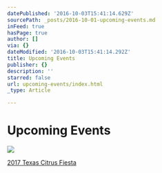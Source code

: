 ```yaml
---
datePublished: '2016-10-03T15:41:14.629Z'
sourcePath: _posts/2016-10-01-upcoming-events.md
inFeed: true
hasPage: true
author: []
via: {}
dateModified: '2016-10-03T15:41:14.292Z'
title: Upcoming Events
publisher: {}
description: ''
starred: false
url: upcoming-events/index.html
_type: Article

---
```

# Upcoming Events
![](https://the-grid-user-content.s3-us-west-2.amazonaws.com/47d6c16e-f38a-4814-bb80-35b698836f0e.jpg)

[2017 Texas Citrus Fiesta][0]

[0]: http://www.texascitrusfiesta.org/2017-events "2017 Texas Citrus Fiesta"